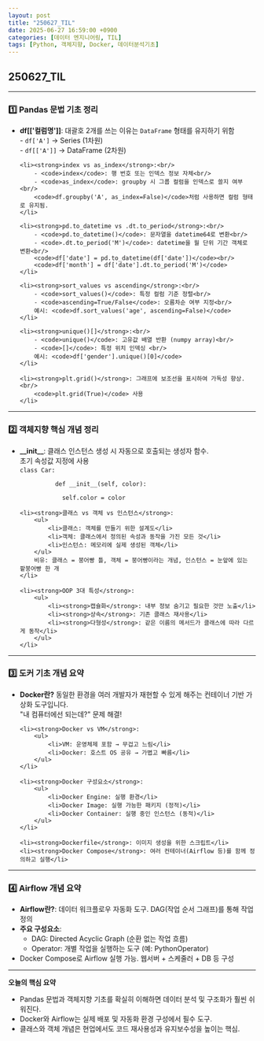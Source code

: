 ```yaml
---
layout: post
title: "250627_TIL"
date: 2025-06-27 16:59:00 +0900
categories: [데이터 엔지니어링, TIL]
tags: [Python, 객체지향, Docker, 데이터분석기초]
---
```


<style>
    .initial-content, .search-content {
        padding-left: 40px;
        padding-right: 40px;
    }
</style>

<h2>250627_TIL</h2>

---

<h3>1️⃣ Pandas 문법 기초 정리</h3>

<ul>
    <li><strong>df[['컬럼명']]</strong>: 대괄호 2개를 쓰는 이유는 <code>DataFrame</code> 형태를 유지하기 위함<br/>
        - <code>df['A']</code> → Series (1차원)<br/>
        - <code>df[['A']]</code> → DataFrame (2차원)
    </li>

    <li><strong>index vs as_index</strong>:<br/>
        - <code>index</code>: 행 번호 또는 인덱스 정보 자체<br/>
        - <code>as_index</code>: groupby 시 그룹 컬럼을 인덱스로 쓸지 여부<br/>
        <code>df.groupby('A', as_index=False)</code>처럼 사용하면 컬럼 형태로 유지됨.
    </li>

    <li><strong>pd.to_datetime vs .dt.to_period</strong>:<br/>
        - <code>pd.to_datetime()</code>: 문자열을 datetime64로 변환<br/>
        - <code>.dt.to_period('M')</code>: datetime을 월 단위 기간 객체로 변환<br/>
        <code>df['date'] = pd.to_datetime(df['date'])</code><br/>
        <code>df['month'] = df['date'].dt.to_period('M')</code>
    </li>

    <li><strong>sort_values vs ascending</strong>:<br/>
        - <code>sort_values()</code>: 특정 컬럼 기준 정렬<br/>
        - <code>ascending=True/False</code>: 오름차순 여부 지정<br/>
        예시: <code>df.sort_values('age', ascending=False)</code>
    </li>

    <li><strong>unique()[]</strong>:<br/>
        - <code>unique()</code>: 고유값 배열 반환 (numpy array)<br/>
        - <code>[]</code>: 특정 위치 인덱싱 <br/>
        예시: <code>df['gender'].unique()[0]</code>
    </li>

    <li><strong>plt.grid()</strong>: 그래프에 보조선을 표시하여 가독성 향상.<br/>
        <code>plt.grid(True)</code> 사용
    </li>
</ul>

---

<h3>2️⃣ 객체지향 핵심 개념 정리</h3>

<ul>
    <li><strong>__init__</strong>: 클래스 인스턴스 생성 시 자동으로 호출되는 생성자 함수.<br/>
        초기 속성값 지정에 사용<br/>
        <code>class Car:<br/>
        &nbsp;&nbsp;def __init__(self, color):<br/>
        &nbsp;&nbsp;&nbsp;&nbsp;self.color = color</code>
    </li>

    <li><strong>클래스 vs 객체 vs 인스턴스</strong>:
        <ul>
            <li>클래스: 객체를 만들기 위한 설계도</li>
            <li>객체: 클래스에서 정의된 속성과 동작을 가진 모든 것</li>
            <li>인스턴스: 메모리에 실제 생성된 객체</li>
        </ul>
        비유: 클래스 = 붕어빵 틀, 객체 = 붕어빵이라는 개념, 인스턴스 = 눈앞에 있는 팥붕어빵 한 개
    </li>

    <li><strong>OOP 3대 특성</strong>:
        <ul>
            <li><strong>캡슐화</strong>: 내부 정보 숨기고 필요한 것만 노출</li>
            <li><strong>상속</strong>: 기존 클래스 재사용</li>
            <li><strong>다형성</strong>: 같은 이름의 메서드가 클래스에 따라 다르게 동작</li>
        </ul>
    </li>
</ul>

---

<h3>3️⃣ 도커 기초 개념 요약</h3>

<ul>
    <li><strong>Docker란?</strong>  
        동일한 환경을 여러 개발자가 재현할 수 있게 해주는 컨테이너 기반 가상화 도구입니다.<br/>
        "내 컴퓨터에선 되는데?" 문제 해결!
    </li>

    <li><strong>Docker vs VM</strong>:
        <ul>
            <li>VM: 운영체제 포함 → 무겁고 느림</li>
            <li>Docker: 호스트 OS 공유 → 가볍고 빠름</li>
        </ul>
    </li>

    <li><strong>Docker 구성요소</strong>:
        <ul>
            <li>Docker Engine: 실행 환경</li>
            <li>Docker Image: 실행 가능한 패키지 (정적)</li>
            <li>Docker Container: 실행 중인 인스턴스 (동적)</li>
        </ul>
    </li>

    <li><strong>Dockerfile</strong>: 이미지 생성을 위한 스크립트</li>
    <li><strong>Docker Compose</strong>: 여러 컨테이너(Airflow 등)를 함께 정의하고 실행</li>
</ul>

---

<h3>4️⃣ Airflow 개념 요약</h3>

<ul>
    <li><strong>Airflow란?</strong>: 데이터 워크플로우 자동화 도구. DAG(작업 순서 그래프)를 통해 작업 정의</li>
    <li><strong>주요 구성요소</strong>:
        <ul>
            <li>DAG: Directed Acyclic Graph (순환 없는 작업 흐름)</li>
            <li>Operator: 개별 작업을 실행하는 도구 (예: PythonOperator)</li>
        </ul>
    </li>
    <li>Docker Compose로 Airflow 실행 가능. 웹서버 + 스케줄러 + DB 등 구성</li>
</ul>

---

<p><strong>오늘의 핵심 요약</strong></p>

<ul>
    <li>Pandas 문법과 객체지향 기초를 확실히 이해하면 데이터 분석 및 구조화가 훨씬 쉬워진다.</li>
    <li>Docker와 Airflow는 실제 배포 및 자동화 환경 구성에서 필수 도구.</li>
    <li>클래스와 객체 개념은 현업에서도 코드 재사용성과 유지보수성을 높이는 핵심.</li>
</ul>
